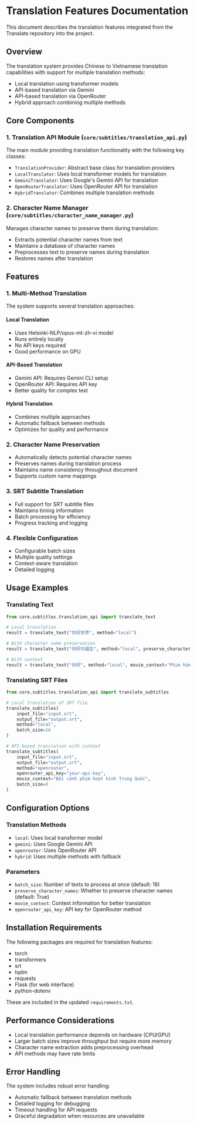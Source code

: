# Translation Features Documentation

This document describes the translation features integrated from the Translate repository into the project.

## Overview

The translation system provides Chinese to Vietnamese translation capabilities with support for multiple translation methods:
- Local translation using transformer models
- API-based translation via Gemini
- API-based translation via OpenRouter
- Hybrid approach combining multiple methods

## Core Components

### 1. Translation API Module (`core/subtitles/translation_api.py`)

The main module providing translation functionality with the following key classes:

- `TranslationProvider`: Abstract base class for translation providers
- `LocalTranslator`: Uses local transformer models for translation
- `GeminiTranslator`: Uses Google's Gemini API for translation
- `OpenRouterTranslator`: Uses OpenRouter API for translation
- `HybridTranslator`: Combines multiple translation methods

### 2. Character Name Manager (`core/subtitles/character_name_manager.py`)

Manages character names to preserve them during translation:
- Extracts potential character names from text
- Maintains a database of character names
- Preprocesses text to preserve names during translation
- Restores names after translation

## Features

### 1. Multi-Method Translation
The system supports several translation approaches:

#### Local Translation
- Uses Helsinki-NLP/opus-mt-zh-vi model
- Runs entirely locally
- No API keys required
- Good performance on GPU

#### API-Based Translation
- Gemini API: Requires Gemini CLI setup
- OpenRouter API: Requires API key
- Better quality for complex text

#### Hybrid Translation
- Combines multiple approaches
- Automatic fallback between methods
- Optimizes for quality and performance

### 2. Character Name Preservation
- Automatically detects potential character names
- Preserves names during translation process
- Maintains name consistency throughout document
- Supports custom name mappings

### 3. SRT Subtitle Translation
- Full support for SRT subtitle files
- Maintains timing information
- Batch processing for efficiency
- Progress tracking and logging

### 4. Flexible Configuration
- Configurable batch sizes
- Multiple quality settings
- Context-aware translation
- Detailed logging

## Usage Examples

### Translating Text
```python
from core.subtitles.translation_api import translate_text

# Local translation
result = translate_text("你好世界", method="local")

# With character name preservation
result = translate_text("你好刘福生", method="local", preserve_character_names=True)

# With context
result = translate_text("你好", method="local", movie_context="Phim hành động Trung Quốc")
```

### Translating SRT Files
```python
from core.subtitles.translation_api import translate_subtitles

# Local translation of SRT file
translate_subtitles(
    input_file="input.srt",
    output_file="output.srt",
    method="local",
    batch_size=16
)

# API-based translation with context
translate_subtitles(
    input_file="input.srt",
    output_file="output.srt",
    method="openrouter",
    openrouter_api_key="your-api-key",
    movie_context="Bối cảnh phim hoạt hình Trung Quốc",
    batch_size=8
)
```

## Configuration Options

### Translation Methods
- `local`: Uses local transformer model
- `gemini`: Uses Google Gemini API
- `openrouter`: Uses OpenRouter API
- `hybrid`: Uses multiple methods with fallback

### Parameters
- `batch_size`: Number of texts to process at once (default: 16)
- `preserve_character_names`: Whether to preserve character names (default: True)
- `movie_context`: Context information for better translation
- `openrouter_api_key`: API key for OpenRouter method

## Installation Requirements

The following packages are required for translation features:
- torch
- transformers
- srt
- tqdm
- requests
- Flask (for web interface)
- python-dotenv

These are included in the updated `requirements.txt`.

## Performance Considerations

- Local translation performance depends on hardware (CPU/GPU)
- Larger batch sizes improve throughput but require more memory
- Character name extraction adds preprocessing overhead
- API methods may have rate limits

## Error Handling

The system includes robust error handling:
- Automatic fallback between translation methods
- Detailed logging for debugging
- Timeout handling for API requests
- Graceful degradation when resources are unavailable
